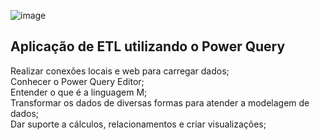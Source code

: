 ![image](https://github.com/ademarionobre/PowerBI/assets/92057489/31fde645-48f2-480c-9de8-21fc5d78dade)
## Aplicação de ETL utilizando o Power Query  

Realizar conexões locais e web para carregar dados;  
Conhecer o Power Query Editor;  
Entender o que é a linguagem M;  
Transformar os dados de diversas formas para atender a modelagem de dados;  
Dar suporte a cálculos, relacionamentos e criar visualizações;
